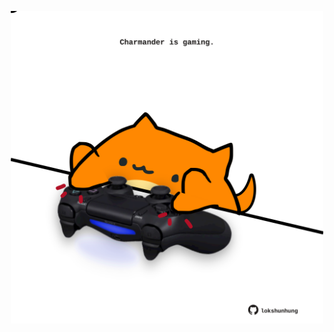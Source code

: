 <!-- built at 06/06/2021, 04:04:03 UTC -->
<p align="center">
  <img width="500" height="500" src="./ReadmeImage.svg">
</p>

